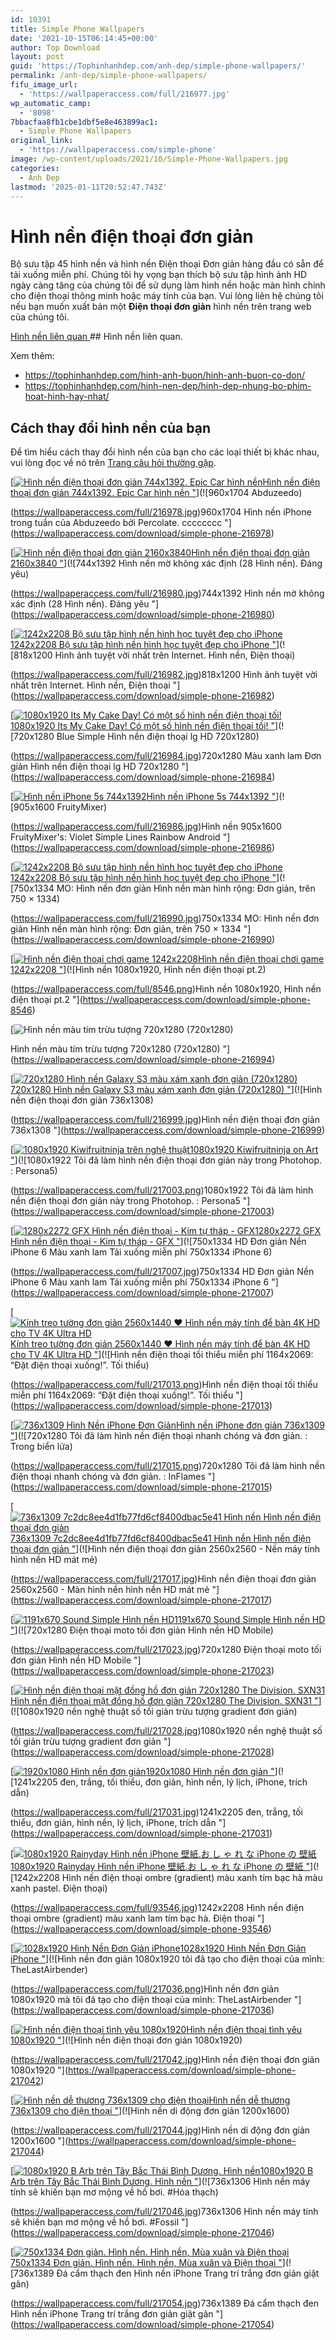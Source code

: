 ```yaml
---
id: 10391
title: Simple Phone Wallpapers
date: '2021-10-15T06:14:45+00:00'
author: Top Download
layout: post
guid: 'https://Tophinhanhdep.com/anh-dep/simple-phone-wallpapers/'
permalink: /anh-dep/simple-phone-wallpapers/
fifu_image_url:
  - 'https://wallpaperaccess.com/full/216977.jpg'
wp_automatic_camp:
  - '8098'
7bbacfaa8fb1cbe1dbf5e8e463899ac1:
  - Simple Phone Wallpapers
original_link:
  - 'https://wallpaperaccess.com/simple-phone'
image: /wp-content/uploads/2021/10/Simple-Phone-Wallpapers.jpg
categories:
  - Ảnh Đẹp
lastmod: '2025-01-11T20:52:47.743Z'
---
```

# Hình nền điện thoại đơn giản

Bộ sưu tập 45 hình nền và hình nền Điện thoại Đơn giản hàng đầu có sẵn để tải xuống miễn phí. Chúng tôi hy vọng bạn thích bộ sưu tập hình ảnh HD ngày càng tăng của chúng tôi để sử dụng làm hình nền hoặc màn hình chính cho điện thoại thông minh hoặc máy tính của bạn. Vui lòng liên hệ chúng tôi nếu bạn muốn xuất bản một **Điện thoại đơn giản** hình nền trên trang web của chúng tôi.

[Hình nền liên quan ](#related) ## Hình nền liên quan.

   
 Xem thêm:

   
- <https://tophinhanhdep.com/hinh-anh-buon/hinh-anh-buon-co-don/>
- <https://tophinhanhdep.com/hinh-nen-dep/hinh-dep-nhung-bo-phim-hoat-hinh-hay-nhat/>

## Cách thay đổi hình nền của bạn

Để tìm hiểu cách thay đổi hình nền của bạn cho các loại thiết bị khác nhau, vui lòng đọc về nó trên [Trang câu hỏi thường gặp](https://tophinhanhdep.com/faq/).

  
[[![Hình nền điện thoại đơn giản 744x1392.  Epic Car hình nền](https://wallpaperaccess.com/full/216977.jpg)Hình nền điện thoại đơn giản 744x1392. Epic Car hình nền "](https://wallpaperaccess.com/download/simple-phone-216977)](![960x1704 Abduzeedo)

(https://wallpaperaccess.com/full/216978.jpg)960x1704 Hình nền iPhone trong tuần của Abduzeedo bởi Percolate. cccccccc "](https://wallpaperaccess.com/download/simple-phone-216978)

[[![Hình nền điện thoại đơn giản 2160x3840](https://wallpaperaccess.com/full/24863.jpg)Hình nền điện thoại đơn giản 2160x3840 "](https://wallpaperaccess.com/download/simple-phone-24863)](![744x1392 Hình nền mờ không xác định (28 Hình nền).  Đáng yêu)

(https://wallpaperaccess.com/full/216980.jpg)744x1392 Hình nền mờ không xác định (28 Hình nền). Đáng yêu "](https://wallpaperaccess.com/download/simple-phone-216980)

[[![1242x2208 Bộ sưu tập hình nền hình học tuyệt đẹp cho iPhone](https://wallpaperaccess.com/full/216981.png)1242x2208 Bộ sưu tập hình nền hình học tuyệt đẹp cho iPhone "](https://wallpaperaccess.com/download/simple-phone-216981)](![818x1200 Hình ảnh tuyệt vời nhất trên Internet.  Hình nền, Điện thoại)

(https://wallpaperaccess.com/full/216982.jpg)818x1200 Hình ảnh tuyệt vời nhất trên Internet. Hình nền, Điện thoại "](https://wallpaperaccess.com/download/simple-phone-216982)

[[![1080x1920 Its My Cake Day!  Có một số hình nền điện thoại tối!](https://wallpaperaccess.com/full/112959.jpg)1080x1920 Its My Cake Day! Có một số hình nền điện thoại tối! "](https://wallpaperaccess.com/download/simple-phone-112959)](![720x1280 Blue Simple Hình nền điện thoại lg HD 720x1280)

(https://wallpaperaccess.com/full/216984.jpg)720x1280 Màu xanh lam Đơn giản Hình nền điện thoại lg HD 720x1280 "](https://wallpaperaccess.com/download/simple-phone-216984)

[[![Hình nền iPhone 5s 744x1392](https://wallpaperaccess.com/full/216985.jpg)Hình nền iPhone 5s 744x1392 "](https://wallpaperaccess.com/download/simple-phone-216985)](![905x1600 FruityMixer)

(https://wallpaperaccess.com/full/216986.jpg)Hình nền 905x1600 FruityMixer's: Violet Simple Lines Rainbow Android "](https://wallpaperaccess.com/download/simple-phone-216986)

[[![1242x2208 Bộ sưu tập hình nền hình học tuyệt đẹp cho iPhone](https://wallpaperaccess.com/full/216987.png)1242x2208 Bộ sưu tập hình nền hình học tuyệt đẹp cho iPhone "](https://wallpaperaccess.com/download/simple-phone-216987)](![750x1334 MO: Hình nền đơn giản Hình nền màn hình rộng: Đơn giản, trên 750 × 1334)

(https://wallpaperaccess.com/full/216990.jpg)750x1334 MO: Hình nền đơn giản Hình nền màn hình rộng: Đơn giản, trên 750 × 1334 "](https://wallpaperaccess.com/download/simple-phone-216990)

[[![Hình nền điện thoại chơi game 1242x2208](https://wallpaperaccess.com/full/216991.jpg)Hình nền điện thoại chơi game 1242x2208 "](https://wallpaperaccess.com/download/simple-phone-216991)](![Hình nền 1080x1920, Hình nền điện thoại pt.2)

(https://wallpaperaccess.com/full/8546.png)Hình nền 1080x1920, Hình nền điện thoại pt.2 "](https://wallpaperaccess.com/download/simple-phone-8546)

[![Hình nền màu tím trừu tượng 720x1280 (720x1280)](https://wallpaperaccess.com/full/216994.jpg)

Hình nền màu tím trừu tượng 720x1280 (720x1280) "](https://wallpaperaccess.com/download/simple-phone-216994)

[[![720x1280 Hình nền Galaxy S3 màu xám xanh đơn giản (720x1280)](https://wallpaperaccess.com/full/216995.jpg)720x1280 Hình nền Galaxy S3 màu xám xanh đơn giản (720x1280) "](https://wallpaperaccess.com/download/simple-phone-216995)](![Hình nền điện thoại đơn giản 736x1308)

(https://wallpaperaccess.com/full/216999.jpg)Hình nền điện thoại đơn giản 736x1308 "](https://wallpaperaccess.com/download/simple-phone-216999)

[[![1080x1920 Kiwifruitninja trên nghệ thuật](https://wallpaperaccess.com/full/217002.jpg)1080x1920 Kiwifruitninja on Art "](https://wallpaperaccess.com/download/simple-phone-217002)](![1080x1922 Tôi đã làm hình nền điện thoại đơn giản này trong Photohop.  : Persona5)

(https://wallpaperaccess.com/full/217003.png)1080x1922 Tôi đã làm hình nền điện thoại đơn giản này trong Photohop. : Persona5 "](https://wallpaperaccess.com/download/simple-phone-217003)

[[![1280x2272 GFX Hình nền điện thoại - Kim tự tháp - GFX](https://wallpaperaccess.com/full/217004.png)1280x2272 GFX Hình nền điện thoại - Kim tự tháp - GFX "](https://wallpaperaccess.com/download/simple-phone-217004)](![750x1334 HD Đơn giản Nền iPhone 6 Màu xanh lam Tải xuống miễn phí 750x1334 iPhone 6)

(https://wallpaperaccess.com/full/217007.jpg)750x1334 HD Đơn giản Nền iPhone 6 Màu xanh lam Tải xuống miễn phí 750x1334 iPhone 6 "](https://wallpaperaccess.com/download/simple-phone-217007)

[[![Kính treo tường đơn giản 2560x1440 ❤ Hình nền máy tính để bàn 4K HD cho TV 4K Ultra HD](https://wallpaperaccess.com/full/217008.jpg)Kính treo tường đơn giản 2560x1440 ❤ Hình nền máy tính để bàn 4K HD cho TV 4K Ultra HD "](https://wallpaperaccess.com/download/simple-phone-217008)](![Hình nền điện thoại tối thiểu miễn phí 1164x2069: “Đặt điện thoại xuống!”.  Tối thiểu)

(https://wallpaperaccess.com/full/217013.png)Hình nền điện thoại tối thiểu miễn phí 1164x2069: “Đặt điện thoại xuống!”. Tối thiểu "](https://wallpaperaccess.com/download/simple-phone-217013)

[[![736x1309 Hình Nền iPhone Đơn Giản](https://wallpaperaccess.com/full/217014.jpg)Hình nền iPhone đơn giản 736x1309 "](https://wallpaperaccess.com/download/simple-phone-217014)](![720x1280 Tôi đã làm hình nền điện thoại nhanh chóng và đơn giản.  : Trong biển lửa)

(https://wallpaperaccess.com/full/217015.png)720x1280 Tôi đã làm hình nền điện thoại nhanh chóng và đơn giản. : InFlames "](https://wallpaperaccess.com/download/simple-phone-217015)

[[![736x1309 7c2dc8ee4d1fb77fd6cf8400dbac5e41 Hình nền Hình nền điện thoại đơn giản](https://wallpaperaccess.com/full/217016.jpg)736x1309 7c2dc8ee4d1fb77fd6cf8400dbac5e41 Hình nền Hình nền điện thoại đơn giản "](https://wallpaperaccess.com/download/simple-phone-217016)](![Hình nền điện thoại đơn giản 2560x2560 - Nền máy tính hình nền HD mát mẻ)

(https://wallpaperaccess.com/full/217017.jpg)Hình nền điện thoại đơn giản 2560x2560 - Màn hình nền hình nền HD mát mẻ "](https://wallpaperaccess.com/download/simple-phone-217017)

[[![1191x670 Sound Simple Hình nền HD](https://wallpaperaccess.com/full/217021.jpg)1191x670 Sound Simple Hình nền HD "](https://wallpaperaccess.com/download/simple-phone-217021)](![720x1280 Điện thoại moto tối đơn giản Hình nền HD Mobile)

(https://wallpaperaccess.com/full/217023.jpg)720x1280 Điện thoại moto tối đơn giản Hình nền HD Mobile "](https://wallpaperaccess.com/download/simple-phone-217023)

[[![Hình nền điện thoại mặt đồng hồ đơn giản 720x1280 The Division.  SXN31](https://wallpaperaccess.com/full/217024.png)Hình nền điện thoại mặt đồng hồ đơn giản 720x1280 The Division. SXN31 "](https://wallpaperaccess.com/download/simple-phone-217024)](![1080x1920 nền nghệ thuật số tối giản trừu tượng gradient đơn giản)

(https://wallpaperaccess.com/full/217028.jpg)1080x1920 nền nghệ thuật số tối giản trừu tượng gradient đơn giản "](https://wallpaperaccess.com/download/simple-phone-217028)

[[![1920x1080 Hình nền đơn giản](https://wallpaperaccess.com/full/217030.jpg)1920x1080 Hình nền đơn giản "](https://wallpaperaccess.com/download/simple-phone-217030)](![1241x2205 đen, trắng, tối thiểu, đơn giản, hình nền, lý lịch, iPhone, trích dẫn)

(https://wallpaperaccess.com/full/217031.jpg)1241x2205 đen, trắng, tối thiểu, đơn giản, hình nền, lý lịch, iPhone, trích dẫn "](https://wallpaperaccess.com/download/simple-phone-217031)

 [[![1080x1920 Rainyday Hình nền iPhone 壁紙.お し ゃ れ な iPhone の 壁紙](https://wallpaperaccess.com/full/217032.jpg)1080x1920 Rainyday Hình nền iPhone 壁紙.お し ゃ れ な iPhone の 壁紙 "](https://wallpaperaccess.com/download/simple-phone-217032)](![1242x2208 Hình nền điện thoại ombre (gradient) màu xanh tím bạc hà màu xanh pastel.  Điện thoại)

(https://wallpaperaccess.com/full/93546.jpg)1242x2208 Hình nền điện thoại ombre (gradient) màu xanh lam tím bạc hà. Điện thoại "](https://wallpaperaccess.com/download/simple-phone-93546)

[[![1028x1920 Hình Nền Đơn Giản iPhone](https://wallpaperaccess.com/full/217034.jpg)1028x1920 Hình Nền Đơn Giản iPhone "](https://wallpaperaccess.com/download/simple-phone-217034)](![Hình nền đơn giản 1080x1920 tôi đã tạo cho điện thoại của mình: TheLastAirbender)

(https://wallpaperaccess.com/full/217036.png)Hình nền đơn giản 1080x1920 mà tôi đã tạo cho điện thoại của mình: TheLastAirbender "](https://wallpaperaccess.com/download/simple-phone-217036)

[[![Hình nền điện thoại tình yêu 1080x1920](https://wallpaperaccess.com/full/217041.jpg)Hình nền điện thoại tình yêu 1080x1920 "](https://wallpaperaccess.com/download/simple-phone-217041)](![Hình nền điện thoại đơn giản 1080x1920)

(https://wallpaperaccess.com/full/217042.jpg)Hình nền điện thoại đơn giản 1080x1920 "](https://wallpaperaccess.com/download/simple-phone-217042)

[[![Hình nền dễ thương 736x1309 cho điện thoại](https://wallpaperaccess.com/full/217043.jpg)Hình nền dễ thương 736x1309 cho điện thoại "](https://wallpaperaccess.com/download/simple-phone-217043)](![Hình nền di động đơn giản 1200x1600)

(https://wallpaperaccess.com/full/217044.jpg)Hình nền di động đơn giản 1200x1600 "](https://wallpaperaccess.com/download/simple-phone-217044)

[[![1080x1920 B Arb trên Tây Bắc Thái Bình Dương.  Hình nền](https://wallpaperaccess.com/full/109653.png)1080x1920 B Arb trên Tây Bắc Thái Bình Dương. Hình nền "](https://wallpaperaccess.com/download/simple-phone-109653)](![736x1306 Hình nền máy tính sẽ khiến bạn mơ mộng về hồ bơi.  #Hóa thạch)

(https://wallpaperaccess.com/full/217046.jpg)736x1306 Hình nền máy tính sẽ khiến bạn mơ mộng về hồ bơi. #Fossil "](https://wallpaperaccess.com/download/simple-phone-217046)

[[![750x1334 Đơn giản.  Hình nền.  Hình nền, Mùa xuân và Điện thoại](https://wallpaperaccess.com/full/217053.jpg)750x1334 Đơn giản. Hình nền. Hình nền, Mùa xuân và Điện thoại "](https://wallpaperaccess.com/download/simple-phone-217053)](![736x1389 Đá cẩm thạch đen Hình nền iPhone Trang trí trắng đơn giản giật gân)

(https://wallpaperaccess.com/full/217054.jpg)736x1389 Đá cẩm thạch đen Hình nền iPhone Trang trí trắng đơn giản giật gân "](https://wallpaperaccess.com/download/simple-phone-217054)
